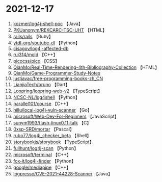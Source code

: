 # 2021-12-17

1. [kozmer/log4j-shell-poc](https://github.com/kozmer/log4j-shell-poc) 【Java】
2. [PKUanonym/REKCARC-TSC-UHT](https://github.com/PKUanonym/REKCARC-TSC-UHT) 【HTML】
3. [rails/rails](https://github.com/rails/rails) 【Ruby】
4. [ytdl-org/youtube-dl](https://github.com/ytdl-org/youtube-dl) 【Python】
5. [cisagov/log4j-affected-db](https://github.com/cisagov/log4j-affected-db) 
6. [rui314/mold](https://github.com/rui314/mold) 【C++】
7. [picocss/pico](https://github.com/picocss/pico) 【CSS】
8. [QianMo/Real-Time-Rendering-4th-Bibliography-Collection](https://github.com/QianMo/Real-Time-Rendering-4th-Bibliography-Collection) 【HTML】
9. [QianMo/Game-Programmer-Study-Notes](https://github.com/QianMo/Game-Programmer-Study-Notes) 
10. [justjavac/free-programming-books-zh_CN](https://github.com/justjavac/free-programming-books-zh_CN) 
11. [LianjiaTech/bruno](https://github.com/LianjiaTech/bruno) 【Dart】
12. [Loopring/loopring-web-v2](https://github.com/Loopring/loopring-web-v2) 【TypeScript】
13. [NCSC-NL/log4shell](https://github.com/NCSC-NL/log4shell) 【Python】
14. [parallel101/course](https://github.com/parallel101/course) 【C++】
15. [hillu/local-log4j-vuln-scanner](https://github.com/hillu/local-log4j-vuln-scanner) 【Go】
16. [microsoft/Web-Dev-For-Beginners](https://github.com/microsoft/Web-Dev-For-Beginners) 【JavaScript】
17. [sunym1993/flash-linux0.11-talk](https://github.com/sunym1993/flash-linux0.11-talk) 【C】
18. [0xsp-SRD/mortar](https://github.com/0xsp-SRD/mortar) 【Pascal】
19. [rubo77/log4j_checker_beta](https://github.com/rubo77/log4j_checker_beta) 【Shell】
20. [storybookjs/storybook](https://github.com/storybookjs/storybook) 【TypeScript】
21. [fullhunt/log4j-scan](https://github.com/fullhunt/log4j-scan) 【Python】
22. [microsoft/terminal](https://github.com/microsoft/terminal) 【C++】
23. [fox-it/log4j-finder](https://github.com/fox-it/log4j-finder) 【Python】
24. [google/mediapipe](https://github.com/google/mediapipe) 【C++】
25. [logpresso/CVE-2021-44228-Scanner](https://github.com/logpresso/CVE-2021-44228-Scanner) 【Java】
